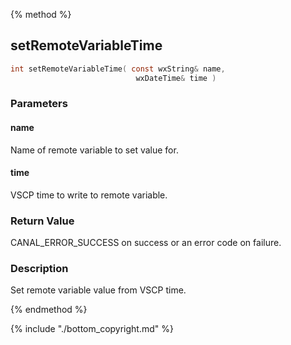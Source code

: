 
{% method %}
## setRemoteVariableTime

```c
int setRemoteVariableTime( const wxString& name, 
                            wxDateTime& time )
```

### Parameters

#### name
Name of remote variable to set value for.

#### time
VSCP time to write to remote variable.

### Return Value
CANAL_ERROR_SUCCESS on success or an error code on failure. 

### Description
Set remote variable value from VSCP time. 

{% endmethod %}

{% include "./bottom_copyright.md" %}